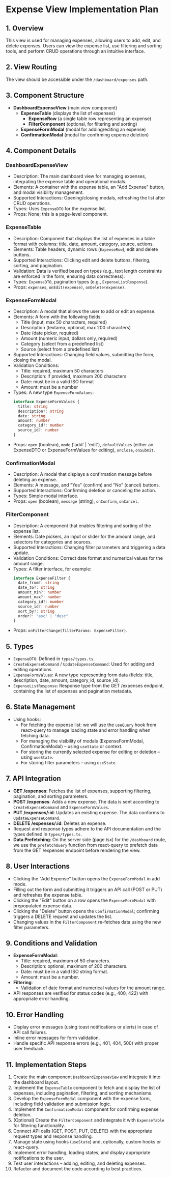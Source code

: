 # Expense View Implementation Plan

## 1. Overview

This view is used for managing expenses, allowing users to add, edit, and delete expenses. Users can view the expense list, use filtering and sorting tools, and perform CRUD operations through an intuitive interface.

## 2. View Routing

The view should be accessible under the `/dashboard/expenses` path.

## 3. Component Structure

- **DashboardExpenseView** (main view component)
  - **ExpenseTable** (displays the list of expenses)
    - **ExpenseRow** (a single table row representing an expense)
    - **FilterComponent** (optional, for filtering and sorting)
  - **ExpenseFormModal** (modal for adding/editing an expense)
  - **ConfirmationModal** (modal for confirming expense deletion)

## 4. Component Details

### DashboardExpenseView

- Description: The main dashboard view for managing expenses, integrating the expense table and operational modals.
- Elements: A container with the expense table, an "Add Expense" button, and modal visibility management.
- Supported Interactions: Opening/closing modals, refreshing the list after CRUD operations.
- Types: Uses `ExpenseDTO` for the expense list.
- Props: None; this is a page-level component.

### ExpenseTable

- Description: Component that displays the list of expenses in a table format with columns: title, date, amount, category, source, actions.
- Elements: Table headers, dynamic rows (`ExpenseRow`), edit and delete buttons.
- Supported Interactions: Clicking edit and delete buttons, filtering, sorting, and pagination.
- Validation: Data is verified based on types (e.g., text length constraints are enforced in the form, ensuring data correctness).
- Types: `ExpenseDTO`, pagination types (e.g., `ExpenseListResponse`).
- Props: `expenses`, `onEdit(expense)`, `onDelete(expense)`.

### ExpenseFormModal

- Description: A modal that allows the user to add or edit an expense.
- Elements: A form with the following fields:
  - Title (input, max 50 characters, required)
  - Description (textarea, optional, max 200 characters)
  - Date (date picker, required)
  - Amount (numeric input, dollars only, required)
  - Category (select from a predefined list)
  - Source (select from a predefined list)
- Supported Interactions: Changing field values, submitting the form, closing the modal.
- Validation Conditions:
  - Title: required, maximum 50 characters
  - Description: if provided, maximum 200 characters
  - Date: must be in a valid ISO format
  - Amount: must be a number
- Types: A new type `ExpenseFormValues`:
  ```typescript
  interface ExpenseFormValues {
  	title: string
  	description?: string
  	date: string
  	amount: number
  	category_id?: number
  	source_id?: number
  }
  ```
- Props: `open` (boolean), `mode` ('add' | 'edit'), `defaultValues` (either an ExpenseDTO or ExpenseFormValues for editing), `onClose`, `onSubmit`.

### ConfirmationModal

- Description: A modal that displays a confirmation message before deleting an expense.
- Elements: A message, and "Yes" (confirm) and "No" (cancel) buttons.
- Supported Interactions: Confirming deletion or canceling the action.
- Types: Simple modal interface.
- Props: `open` (boolean), `message` (string), `onConfirm`, `onCancel`.

### FilterComponent

- Description: A component that enables filtering and sorting of the expense list.
- Elements: Date pickers, an input or slider for the amount range, and selectors for categories and sources.
- Supported Interactions: Changing filter parameters and triggering a data update.
- Validation Conditions: Correct date format and numerical values for the amount range.
- Types: A filter interface, for example:
  ```typescript
  interface ExpenseFilter {
  	date_from?: string
  	date_to?: string
  	amount_min?: number
  	amount_max?: number
  	category_id?: number
  	source_id?: number
  	sort_by?: string
  	order?: "asc" | "desc"
  }
  ```
- Props: `onFilterChange(filterParams: ExpenseFilter)`.

## 5. Types

- `ExpenseDTO`: Defined in `types/types.ts`.
- `CreateExpenseCommand` / `UpdateExpenseCommand`: Used for adding and editing operations.
- `ExpenseFormValues`: A new type representing form data (fields: title, description, date, amount, category_id, source_id).
- `ExpenseListResponse`: Response type from the GET /expenses endpoint, containing the list of expenses and pagination metadata.

## 6. State Management

- Using hooks:
  - For fetching the expense list: we will use the `useQuery` hook from react-query to manage loading state and error handling when fetching data.
  - For managing the visibility of modals (ExpenseFormModal, ConfirmationModal) – using `useState` or context.
  - For storing the currently selected expense for editing or deletion – using `useState`.
  - For storing filter parameters – using `useState`.

## 7. API Integration

- **GET /expenses**: Fetches the list of expenses, supporting filtering, pagination, and sorting parameters.
- **POST /expenses**: Adds a new expense. The data is sent according to `CreateExpenseCommand` and `ExpenseFormValues`.
- **PUT /expenses/:id**: Updates an existing expense. The data conforms to `UpdateExpenseCommand`.
- **DELETE /expenses/:id**: Deletes an expense.
- Request and response types adhere to the API documentation and the types defined in `types/types.ts`.
- **Data Prefetching**: On the server side (page.tsx) for the `/dashboard` route, we use the `prefetchQuery` function from react-query to prefetch data from the GET /expenses endpoint before rendering the view.

## 8. User Interactions

- Clicking the "Add Expense" button opens the `ExpenseFormModal` in add mode.
- Filling out the form and submitting it triggers an API call (POST or PUT) and refreshes the expense table.
- Clicking the "Edit" button on a row opens the `ExpenseFormModal` with prepopulated expense data.
- Clicking the "Delete" button opens the `ConfirmationModal`; confirming triggers a DELETE request and updates the list.
- Changing values in the `FilterComponent` re-fetches data using the new filter parameters.

## 9. Conditions and Validation

- **ExpenseFormModal**:
  - Title: required, maximum of 50 characters.
  - Description: optional, maximum of 200 characters.
  - Date: must be in a valid ISO string format.
  - Amount: must be a number.
- **Filtering**:
  - Validation of date format and numerical values for the amount range.
- API responses are verified for status codes (e.g., 400, 422) with appropriate error handling.

## 10. Error Handling

- Display error messages (using toast notifications or alerts) in case of API call failures.
- Inline error messages for form validation.
- Handle specific API response errors (e.g., 401, 404, 500) with proper user feedback.

## 11. Implementation Steps

1. Create the main component `DashboardExpenseView` and integrate it into the dashboard layout.
2. Implement the `ExpenseTable` component to fetch and display the list of expenses, including pagination, filtering, and sorting mechanisms.
3. Develop the `ExpenseFormModal` component with the expense form, including field validation and submission logic.
4. Implement the `ConfirmationModal` component for confirming expense deletion.
5. (Optional) Create the `FilterComponent` and integrate it with `ExpenseTable` for filtering functionality.
6. Connect API calls (GET, POST, PUT, DELETE) with the appropriate request types and response handling.
7. Manage state using hooks (`useState`) and, optionally, custom hooks or react-query.
8. Implement error handling, loading states, and display appropriate notifications to the user.
9. Test user interactions – adding, editing, and deleting expenses.
10. Refactor and document the code according to best practices.
